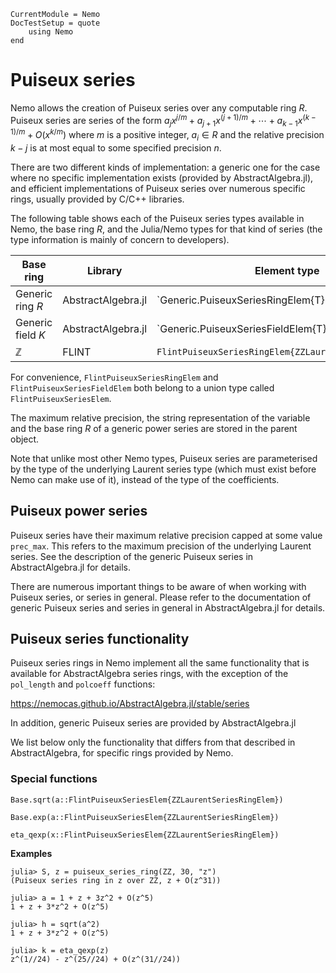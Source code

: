 ```@meta
CurrentModule = Nemo
DocTestSetup = quote
    using Nemo
end
```

# Puiseux series

Nemo allows the creation of Puiseux series over any computable ring $R$. Puiseux series
are series of the form
$a_jx^{j/m} + a_{j+1}x^{(j+1)/m} + \cdots + a_{k-1}x^{(k-1)/m} + O(x^{k/m})$
where $m$ is a positive integer, $a_i \in R$ and the relative precision $k - j$ is at
most equal to some specified precision $n$.

There are two different kinds of implementation: a generic one for
the case where no specific implementation exists (provided by AbstractAlgebra.jl), and
efficient implementations of Puiseux series over numerous specific rings, usually
provided by C/C++ libraries.

The following table shows each of the Puiseux series types available in
Nemo, the base ring $R$, and the Julia/Nemo types for that kind of series (the
type information is mainly of concern to developers).

Base ring         | Library            | Element type                       | Parent type
------------------|--------------------|--------------------------------------------------|----------------------------------------------
Generic ring $R$  | AbstractAlgebra.jl | `Generic.PuiseuxSeriesRingElem{T}                | `Generic.PuiseuxSeriesRing{T}`
Generic field $K$ | AbstractAlgebra.jl | `Generic.PuiseuxSeriesFieldElem{T}               | `Generic.PuiseuxSeriesField{T}`
$\mathbb{Z}$      | FLINT              | `FlintPuiseuxSeriesRingElem{ZZLaurentSeriesRingElem}`| `FlintPuiseuxSeriesRing{ZZLaurentSeriesRingElem}`

For convenience, `FlintPuiseuxSeriesRingElem` and `FlintPuiseuxSeriesFieldElem` both
belong to a union type called `FlintPuiseuxSeriesElem`.

The maximum relative precision, the string representation of the variable and
the base ring $R$ of a generic power series are stored in the parent object. 

Note that unlike most other Nemo types, Puiseux series are parameterised by the type of
the underlying Laurent series type (which must exist before Nemo can make use of it),
instead of the type of the coefficients.

## Puiseux power series

Puiseux series have their maximum relative precision capped at
some value `prec_max`. This refers to the maximum precision of the underlying Laurent
series. See the description of the generic Puiseux series in AbstractAlgebra.jl for
details.

There are numerous important things to be aware of when working with Puiseux series, or
series in general. Please refer to the documentation of generic Puiseux series and 
series in general in AbstractAlgebra.jl for details.

## Puiseux series functionality

Puiseux series rings in Nemo implement all the same functionality that is available for
AbstractAlgebra series rings, with the exception of the `pol_length` and `polcoeff`
functions:

<https://nemocas.github.io/AbstractAlgebra.jl/stable/series>

In addition, generic Puiseux series are provided by AbstractAlgebra.jl

We list below only the functionality that differs from that described in AbstractAlgebra,
for specific rings provided by Nemo.

### Special functions

```@docs
Base.sqrt(a::FlintPuiseuxSeriesElem{ZZLaurentSeriesRingElem})
```

```@docs
Base.exp(a::FlintPuiseuxSeriesElem{ZZLaurentSeriesRingElem})
```

```@docs
eta_qexp(x::FlintPuiseuxSeriesElem{ZZLaurentSeriesRingElem})
```

**Examples**

```jldoctest
julia> S, z = puiseux_series_ring(ZZ, 30, "z")
(Puiseux series ring in z over ZZ, z + O(z^31))

julia> a = 1 + z + 3z^2 + O(z^5)
1 + z + 3*z^2 + O(z^5)

julia> h = sqrt(a^2)
1 + z + 3*z^2 + O(z^5)

julia> k = eta_qexp(z)
z^(1//24) - z^(25//24) + O(z^(31//24))
```
